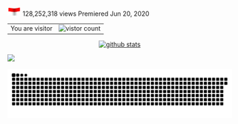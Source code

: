 <img src="https://raw.githubusercontent.com/mpurnomoadji/GameTebakAku-master/master/website/img/animasi-bergerak-bendera-indonesia-0013.gif" width="30px"> 128,252,318 views Premiered Jun 20, 2020

<table>
  <tr>
    <td>You are visitor</td>
    <td><img src="https://profile-counter.glitch.me/Tiktodz/count.svg" alt="vistor count" height="30" /></td>
  </tr>
</table>

[<p align="center">![github stats](https://github-readme-stats.vercel.app/api?username=Tiktodz&show_icons=true&include_all_commits=false&bg_color=90,FFCC00,BC3800&title_color=fff&text_color=fff&icon_color=fff&border_color=FFC800&&border_radius=20&count_private=true)</p>](https://github.com/Tiktodz)

<img src="https://activity-graph.herokuapp.com/graph?username=Tiktodz&theme=cobalt&&border_radius=20">

![snake gif](https://github.com/iamLiquidX/iamLiquidX/raw/output/github-contribution-grid-snake.svg)
